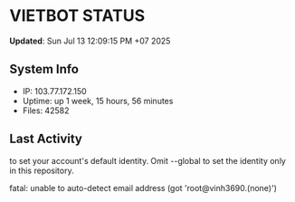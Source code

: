 # VIETBOT STATUS
**Updated**: Sun Jul 13 12:09:15 PM +07 2025

## System Info
- IP: 103.77.172.150
- Uptime: up 1 week, 15 hours, 56 minutes
- Files: 42582

## Last Activity

to set your account's default identity.
Omit --global to set the identity only in this repository.

fatal: unable to auto-detect email address (got 'root@vinh3690.(none)')
